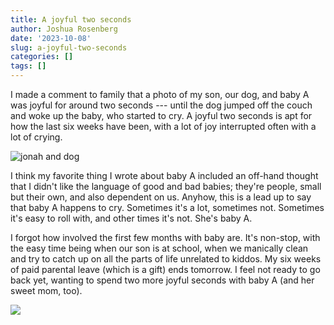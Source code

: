 ```yaml
---
title: A joyful two seconds
author: Joshua Rosenberg
date: '2023-10-08'
slug: a-joyful-two-seconds
categories: []
tags: []
---
```


I made a comment to family that a photo of my son, our dog, and baby A was joyful for around two seconds --- until the dog jumped off the couch and woke up the baby, who started to cry. A joyful two seconds is apt for how the last six weeks have been, with a lot of joy interrupted often with a lot of crying. 

![jonah and dog](images/IMG_2116.heic)

I think my favorite thing I wrote about baby A included an off-hand thought that I didn't like the language of good and bad babies; they're people, small but their own, and also dependent on us. Anyhow, this is a lead up to say that baby A happens to cry. Sometimes it's a lot, sometimes not. Sometimes it's easy to roll with, and other times it's not. She's baby A. 

I forgot how involved the first few months with baby are. It's non-stop, with the easy time being when our son is at school, when we manically clean and try to catch up on all the parts of life unrelated to kiddos. My six weeks of paid parental leave (which is a gift) ends tomorrow. I feel not ready to go back yet, wanting to spend two more joyful seconds with baby A (and her sweet mom, too). 

![](images/IMG_2082.heic)
